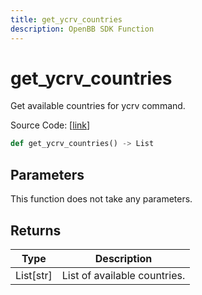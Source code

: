 ```yaml
---
title: get_ycrv_countries
description: OpenBB SDK Function
---
```


# get_ycrv_countries

Get available countries for ycrv command.

Source Code: [[link](https://github.com/OpenBB-finance/OpenBBTerminal/tree/main/openbb_terminal/economy/investingcom_model.py#L285)]

```python
def get_ycrv_countries() -> List
```
## Parameters

This function does not take any parameters.

## Returns

| Type | Description |
| ---- | ----------- |
| List[str] | List of available countries. |

